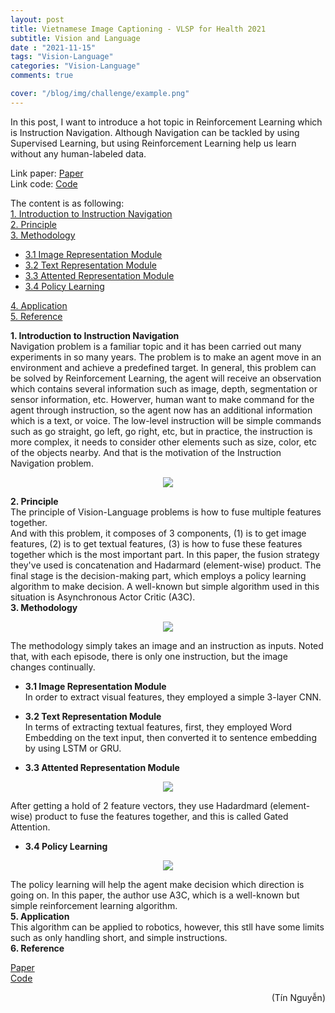 ```yaml
---
layout: post
title: Vietnamese Image Captioning - VLSP for Health 2021
subtitle: Vision and Language
date : "2021-11-15"
tags: "Vision-Language"
categories: "Vision-Language"
comments: true

cover: "/blog/img/challenge/example.png"
---
```

In this post, I want to introduce a hot topic in Reinforcement Learning which is Instruction Navigation. Although Navigation can be tackled by using Supervised Learning, but using Reinforcement Learning help us learn without any human-labeled data.

Link paper: [Paper](https://arxiv.org/abs/1706.07230)<br/>
Link code: [Code](https://github.com/devendrachaplot/DeepRL-Grounding)

The content is as following:<br/>
<a href="#1. Introduction to Instruction Navigation">1. Introduction to Instruction Navigation</a> <br/>
<a href="#2. Principle">2. Principle</a> <br/>
<a href="#3. Methodology">3. Methodology</a> <br/>
* <a href="#3.1 Image Representation Module">3.1 Image Representation Module</a> <br/>
* <a href="#3.2 Text Representation Module">3.2 Text Representation Module</a> <br/>
* <a href="#3.3 Attented Representation Module">3.3 Attented Representation Module</a> <br/>
* <a href="#3.4 Policy Learning">3.4 Policy Learning</a> <br/>

<a href="#4. Application">4. Application</a> <br/>
<a href="#5. Reference">5. Reference</a> <br/>

<section id="1. Introduction to Instruction Navigation">
<b>1. Introduction to Instruction Navigation</b>
</section>
Navigation problem is a familiar topic and it has been carried out many experiments in so many years. The problem is to make an agent move in an environment and achieve a predefined target. In general, this problem can be solved by Reinforcement Learning, the agent will receive an observation which contains several information such as image, depth, segmentation or sensor information, etc. Howerver, human want to make command for the agent through instruction, so the agent now has an additional information which is a text, or voice. The low-level instruction will be simple commands such as go straight, go left, go right, etc, but in practice, the instruction is more complex, it needs to consider other elements such as size, color, etc of the objects nearby. And that is the motivation of the Instruction Navigation problem.
<p align="center">
  <img src="/blog/img/instruction_navigation/instruction_robot_navigation.gif">
</p>

<section id="2. Principle">
<b>2. Principle</b>
</section>
The principle of Vision-Language problems is how to fuse multiple features together. <br/>
And with this problem, it composes of 3 components, (1) is to get image features, (2) is to get textual features, (3) is how to fuse these features together which is the most important part. In this paper, the fusion strategy they've used is concatenation and Hadarmard (element-wise) product. The final stage is the decision-making part, which employs a policy learning algorithm to make decision. A well-known but simple algorithm used in this situation is Asynchronous Actor Critic (A3C).

<section id="3. Methodology">
<b>3. Methodology</b>
</section>
<p align="center">
  <img src="/blog/img/instruction_navigation/pp.png">
</p>
The methodology simply takes an image and an instruction as inputs. Noted that, with each episode, there is only one instruction, but the image changes continually.

* <b>3.1 Image Representation Module</b><br/>
In order to extract visual features, they employed a simple 3-layer CNN.

* <b>3.2 Text Representation Module</b><br/>
In terms of extracting textual features, first, they employed Word Embedding on the text input, then converted it to sentence embedding by using LSTM or GRU.

* <b>3.3 Attented Representation Module</b><br/>
<p align="center">
  <img src="/blog/img/instruction_navigation/attention.png">
</p>
After getting a hold of 2 feature vectors, they use Hadardmard (element-wise) product to fuse the features together, and this is called Gated Attention.

* <b>3.4 Policy Learning</b><br/>
<p align="center">
  <img src="/blog/img/instruction_navigation/policy.png">
</p>
The policy learning will help the agent make decision which direction is going on. In this paper, the author use A3C, which is a well-known but simple reinforcement learning algorithm.

<section id="4. Application">
<b>5. Application</b>
</section>
This algorithm can be applied to robotics, however, this stll have some limits such as only handling short, and simple instructions.


<section id="5. Reference">
<b>6. Reference</b>
</section>

[Paper](https://arxiv.org/abs/1706.07230)<br/>
[Code](https://github.com/devendrachaplot/DeepRL-Grounding)

<div style="text-align: right"> (Tín Nguyễn) </div>